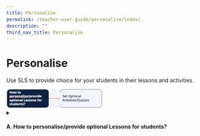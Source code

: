 ```yaml
---
title: Personalise
permalink: /teacher-user-guide/personalise/index/
description: ""
third_nav_title: Personalise
---
```

<h1>Personalise</h1>
<p>Use SLS to provide choice for your students in their lessons and activities.</p>
<img style="width: 50%;" src="/images/2Teacher/Flow-Personalise.png">

<details>
<summary><h4>A. How to personalise/provide optional Lessons for students?</h4></summary>
<ul>
<li><a target="_blank" href="/teacher-user-guide/personalise/set-optional-activities-and-quizzes/">(A1,i) Set Optional Activities &amp; Quizzes</a></li>
</ul>
</details>